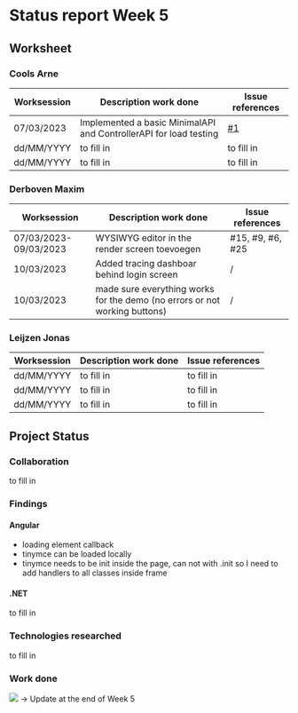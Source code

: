 # Status report Week 5
## Worksheet 
### Cools Arne
| Worksession | Description work done | Issue references |
|---|---|---|
| 07/03/2023 | Implemented a basic MinimalAPI and ControllerAPI for load testing | [#1](https://gitlab.com/kdg-ti/the-lab/teams-22-23/team7/research/-/issues/1) |
| dd/MM/YYYY | to fill in | to fill in |
| dd/MM/YYYY | to fill in | to fill in |
### Derboven Maxim
| Worksession | Description work done | Issue references |
|---|---|---|
| 07/03/2023-09/03/2023 | WYSIWYG editor in the render screen toevoegen | #15, #9, #6, #25 |
| 10/03/2023 | Added tracing dashboar behind login screen | / |
| 10/03/2023 | made sure everything works for the demo (no errors or not working buttons) | / |
### Leijzen Jonas
| Worksession | Description work done | Issue references |
|---|---|---|
| dd/MM/YYYY | to fill in | to fill in |
| dd/MM/YYYY | to fill in | to fill in |
| dd/MM/YYYY | to fill in | to fill in |
## Project Status
### Collaboration
to fill in
### Findings
#### Angular
- loading element callback
- tinymce can be loaded locally
- tinymce needs to be init inside the page, can not with .init so I need to add handlers to all classes inside frame
#### .NET
to fill in
### Technologies researched
to fill in
### Work done
![](https://geps.dev/progress/69) -> Update at the end of Week 5